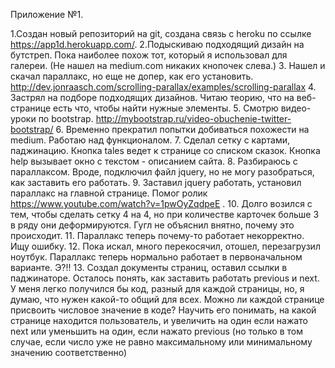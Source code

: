 Приложение №1.

1.Создан новый репозиторий на git, создана связь с heroku по ссылке https://app1d.herokuapp.com/. 
2.Подыскиваю подходящий дизайн на бутстреп. Пока наиболее похож тот, который я использовал для галереи. (Не нашел на medium.com никаких кнопочек слева.)
3. Нашел и скачал параллакс, но еще не допер, как его установить. http://dev.jonraasch.com/scrolling-parallax/examples/scrolling-parallax
4. Застрял на подборе подходящих дизайнов. Читаю теорию, что на веб-странице есть что, чтобы найти нужные элементы.
5. Смотрю видео-уроки по bootstrap. http://mybootstrap.ru/video-obuchenie-twitter-bootstrap/
6. Временно прекратил попытки добиваться похожести на medium. Работаю над функционалом.
7. Сделал сетку с картами, паджинацию. Кнопка tales ведет к странице со списком сказок. Кнопка help вызывает окно с текстом - описанием сайта.
8. Разбираюсь с параллаксом. Вроде, подключил файл jquery, но не могу разобраться, как заставить его работать. 
9. Заставил jquery работать, установил параллакс на главной странице. Помог ролик https://www.youtube.com/watch?v=1pwOyZqdpeE .
10. Долго возился с тем, чтобы сделать сетку 4 на 4, но при количестве карточек больше 3 в ряду они деформируются. Гугл не объяснил внятно, почему это происходит.
11. Параллакс теперь почему-то работает некорректно. Ищу ошибку. 
12. Пока искал, много перекосячил, отошел, перезагрузил ноутбук. Параллакс теперь нормально работает в первоначальном варианте. Э?!! 
13. Создал документы страниц, оставил ссылки в паджинаторе. Осталось понять, как заставить работать previous и next. У меня легко получился бы код, разный для каждой страницы, но, я думаю, что нужен какой-то общий для всех. Можно ли каждой странице присвоить числовое значение в коде? Научить его понимать, на какой странице находится пользователь, и увеличить на один если нажато next  или уменьшить на один, если нажато previous (но только в том случае, если число уже не равно максимальному или минимальному значению соответственно)